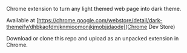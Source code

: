 Chrome extension to turn any light themed web page into dark theme. 

Available at [https://chrome.google.com/webstore/detail/dark-themeify/dhbkaofdmjknmioomonjkjmobjjdaode](Chrome Dev Store)

Download or clone this repo and upload as an unpacked extension in Chrome.
